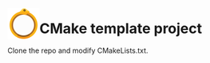 <img src="imgs/ouroboros.png" width="64" height="64" align="left"></img>
# CMake template project
Clone the repo and modify CMakeLists.txt.

